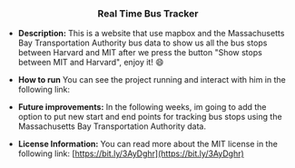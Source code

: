 **<h3 align="center">Real Time Bus Tracker</h3>**

- **Description:** This is a website that use mapbox and the Massachusetts Bay Transportation Authority bus data to show us all the bus stops between Harvard and MIT after we press the button "Show stops between MIT and Harvard", enjoy it! 😄

- **How to run** You can see the project running and interact with him in the following link: []()

- **Future improvements:** In the following weeks, im going to add the option to put new start and end points for tracking bus stops using the Massachusetts Bay Transportation Authority data.

- **License Information:** You can read more about the MIT license in the following link: [https://bit.ly/3AyDghr](https://bit.ly/3AyDghr) 